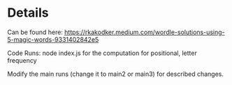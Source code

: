 # Details 
Can be found here:
https://rkakodker.medium.com/wordle-solutions-using-5-magic-words-9331402842e5

Code Runs:
node index.js for the computation for positional, letter frequency

Modify the main runs (change it to main2 or main3) for described changes.
